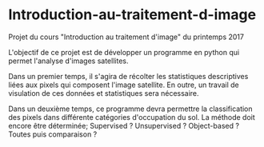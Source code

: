 # Introduction-au-traitement-d-image
Projet du cours "Introduction au traitement d'image" du printemps 2017

L'objectif de ce projet est de développer un programme en python qui permet l'analyse d'images satellites.

Dans un premier temps, il s'agira de récolter les statistiques descriptives liées aux pixels qui composent l'image satellite.
En outre, un travail de visulation de ces données et statistiques sera nécessaire.

Dans un deuxième temps, ce programme devra permettre la classification des pixels dans différente catégories d'occupation du sol.
La méthode doit encore être déterminée; Supervised ? Unsupervised ? Object-based ? Toutes puis comparaison ?